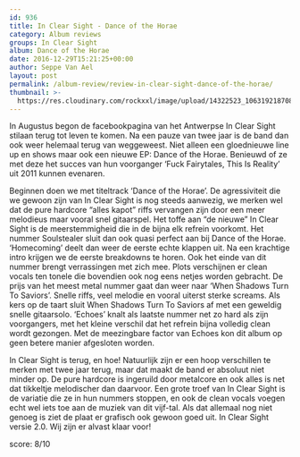 ```yaml
---
id: 936
title: In Clear Sight - Dance of the Horae
category: Album reviews
groups: In Clear Sight
album: Dance of the Horae
date: 2016-12-29T15:21:25+00:00
author: Seppe Van Ael
layout: post
permalink: /album-review/review-in-clear-sight-dance-of-the-horae/
thumbnail: >-
  https://res.cloudinary.com/rockxxl/image/upload/14322523_1063192187083117_3717263511045170225_n.jpg
---
```

In Augustus begon de facebookpagina van het Antwerpse In Clear Sight stilaan terug tot leven te komen. Na een pauze van twee jaar is de band dan ook weer helemaal terug van weggeweest. Niet alleen een gloednieuwe line up en shows maar ook een nieuwe EP: Dance of the Horae. Benieuwd of ze met deze het succes van hun voorganger ‘Fuck Fairytales, This Is Reality’ uit 2011 kunnen evenaren.

Beginnen doen we met titeltrack ‘Dance of the Horae’. De agressiviteit die we gewoon zijn van In Clear Sight is nog steeds aanwezig, we merken wel dat de pure hardcore “alles kapot” riffs vervangen zijn door een meer melodieus maar vooral snel gitaarspel. Het toffe aan “de nieuwe” In Clear Sight is de meerstemmigheid die in de bijna elk refrein voorkomt. Het nummer Soulstealer sluit dan ook quasi perfect aan bij Dance of the Horae. ‘Homecoming’ deelt dan weer de eerste echte klappen uit. Na een krachtige intro krijgen we de eerste breakdowns te horen. Ook het einde van dit nummer brengt verrassingen met zich mee. Plots verschijnen er clean vocals ten tonele die bovendien ook nog eens netjes worden gebracht. De prijs van het meest metal nummer gaat dan weer naar ‘When Shadows Turn To Saviors’. Snelle riffs, veel melodie en vooral uiterst sterke screams. Als kers op de taart sluit When Shadows Turn To Saviors af met een geweldig snelle gitaarsolo. ‘Echoes’ knalt als laatste nummer net zo hard als zijn voorgangers, met het kleine verschil dat het refrein bijna volledig clean wordt gezongen. Met de meezingbare factor van Echoes kon dit album op geen betere manier afgesloten worden.

In Clear Sight is terug, en hoe! Natuurlijk zijn er een hoop verschillen te merken met twee jaar terug, maar dat maakt de band er absoluut niet minder op. De pure hardcore is ingeruild door metalcore en ook alles is net dat tikkeltje melodischer dan daarvoor. Een grote troef van In Clear Sight is de variatie die ze in hun nummers stoppen, en ook de clean vocals voegen echt wel iets toe aan de muziek van dit vijf-tal. Als dat allemaal nog niet genoeg is ziet de plaat er grafisch ook gewoon goed uit. In Clear Sight versie 2.0. Wij zijn er alvast klaar voor!

score: 8/10


